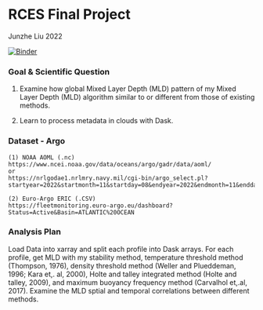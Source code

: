 # RCES Final Project 
Junzhe Liu 2022

[![Binder](https://mybinder.org/badge_logo.svg)](https://mybinder.org/v2/gh/pangeo-data/pangeo-docker-images/2022.09.21?urlpath=git-pull%3Frepo%3Dhttps%253A%252F%252Fgithub.com%252FJerryLIU-Junzhe%252Frces-final-project%26urlpath%3Dlab%252Ftree%252Frces-final-project%252Frces_final_project.ipynb)

### Goal & Scientific Question

1. Examine how global Mixed Layer Depth (MLD) pattern of
my Mixed Layer Depth (MLD) algorithm similar to or different from those of existing methods.

2. Learn to process metadata in clouds with Dask. 



### Dataset - Argo 

    (1) NOAA AOML (.nc)
    https://www.ncei.noaa.gov/data/oceans/argo/gadr/data/aoml/
    or
    https://nrlgodae1.nrlmry.navy.mil/cgi-bin/argo_select.pl?startyear=2022&startmonth=11&startday=08&endyear=2022&endmonth=11&endday=16&Nlat=90&Wlon=-180&Elon=180&Slat=-90&dac=ALL&floatid=ALL&gentype=plt&.submit=++Go++&.cgifields=endday&.cgifields=dac&.cgifields=startday&.cgifields=startmonth&.cgifields=endmonth&.cgifields=gentype&.cgifields=startyear&.cgifields=endyear&.cgifields=delayed
    
    (2) Euro-Argo ERIC (.CSV)
    https://fleetmonitoring.euro-argo.eu/dashboard?Status=Active&Basin=ATLANTIC%20OCEAN
 
 

### Analysis Plan

Load Data into xarray and split each profile into Dask arrays. For each profile, get MLD with my stability method, temperature threshold method (Thompson, 1976), density threshold method (Weller and Plueddeman, 1996; Kara et,. al, 2000), Holte and talley integrated method (Holte and talley, 2009), and maximum buoyancy frequency method (Carvalhol et,.al, 2017). Examine the MLD sptial and temporal correlations between different methods. 